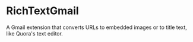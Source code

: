 # RichTextGmail
A Gmail extension that converts URLs to embedded images or to title text, like Quora's text editor. 
